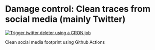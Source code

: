 # Damage control: Clean traces from social media (mainly Twitter)

[![Trigger twitter deleter using a CRON job](https://github.com/ivanhigueram/damage_control/actions/workflows/scheduled-build.yml/badge.svg)](https://github.com/ivanhigueram/damage_control/actions/workflows/scheduled-build.yml)

Clean social media footprint using Github Actions
